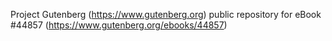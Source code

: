 Project Gutenberg (https://www.gutenberg.org) public repository for eBook #44857 (https://www.gutenberg.org/ebooks/44857)

